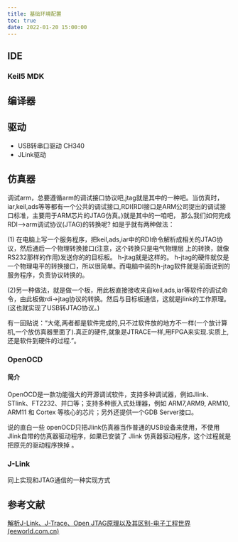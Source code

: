 ```yaml
---
title: 基础环境配置
toc: true
date: 2022-01-20 15:00:00
---
```


## IDE

### Keil5 MDK


## 编译器



## 驱动

- USB转串口驱动 CH340
- JLink驱动



## 仿真器

调试arm，总要遵循arm的调试接口协议吧,jtag就是其中的一种吧。当仿真时，iar,keil,ads等等都有一个公共的调试接口,RDI(RDI接口是ARM公司提出的调试接口标准，主要用于ARM芯片的JTAG仿真。)就是其中的一咱吧， 那么我们如何完成RDI-->arm调试协议(JTAG)的转换呢? 如是乎就有两种做法：

(1) 在电脑上写一个服务程序，把keil,ads,iar中的RDI命令解析成相关的JTAG协议，然后通后一个物理转换接口(注意，这个转换只是电气物理层 上的转换，就像RS232那样的作用)发送你的的目标板。 h-jtag就是这样的。 h-jtag的硬件就仅是一个物理电平的转换接口，所以很简单。而电脑中装的h-jtag软件就是前面说到的服务程序，负责协议转换的。

(2)另一种做法，就是做一个板，用此板直接接收来自keil,ads,iar等软件的调试命令，由此板做rdi->jtag协议的转换。然后与目标板通信，这就是jlink的工作原理。(这也就实现了USB转JTAG协议。)

有一回贴说：“大佬,两者都是软件完成的,只不过软件放的地方不一样(一个放计算机,一个放仿真器里面了).真正的硬件,就象是JTRACE一样,用FPGA来实现.实质上,还是软件到硬件的过程.”。


### OpenOCD
 
 #### 简介
 
 OpenOCD是一款功能强大的开源调试软件，支持多种调试器，例如Jlink、STlink、FT2232、并口等；支持多种嵌入式处理器，例如 ARM7,ARM9, ARM10, ARM11 和 Cortex 等核心的芯片；另外还提供一个GDB Server接口。

说的直白一些 openOCD只把Jlink仿真器当作普通的USB设备来使用，不使用Jlink自带的仿真器驱动程序，如果已安装了 Jlink 仿真器驱动程序，这个过程就是把原先的驱动程序换掉 。

### J-Link
同上实现和JTAG通信的一种实现方式

## 参考文献

[解析J-Link、J-Trace、Open JTAG原理以及其区别-电子工程世界 (eeworld.com.cn)](http://news.eeworld.com.cn/mcu/ic509598.html)